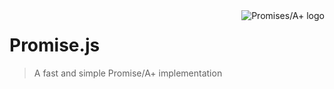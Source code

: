 
<a href="https://promisesaplus.com/">
  <img src="https://promisesaplus.com/assets/logo-small.png" alt="Promises/A+ logo" title="Promises/A+ 1.0 compliant" align="right" />
</a>

# Promise.js

> A fast and simple Promise/A+ implementation

